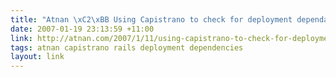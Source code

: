 ```yaml
---
title: "Atnan \xC2\xBB Using Capistrano to check for deployment dependancies"
date: 2007-01-19 23:13:59 +11:00
link: http://atnan.com/2007/1/11/using-capistrano-to-check-for-deployment-dependancies
tags: atnan capistrano rails deployment dependencies
layout: link
---
```

